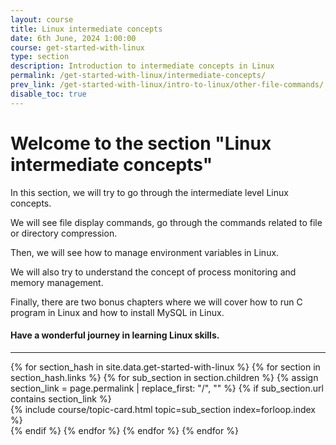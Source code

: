 ```yaml
---
layout: course
title: Linux intermediate concepts
date: 6th June, 2024 1:00:00
course: get-started-with-linux
type: section
description: Introduction to intermediate concepts in Linux
permalink: /get-started-with-linux/intermediate-concepts/
prev_link: /get-started-with-linux/intro-to-linux/other-file-commands/
disable_toc: true
---
```


# Welcome to the section "Linux intermediate concepts"

In this section, we will try to go through the intermediate level Linux concepts.

We will see file display commands, go through the commands related to file or directory compression.

Then, we will see how to manage environment variables in Linux.

We will also try to understand the concept of process monitoring and memory management.

Finally, there are two bonus chapters where we will cover how to run C program in Linux and how to install
MySQL in Linux.

#### Have a wonderful journey in learning Linux skills.

<div class="section-index">
  <hr class="panel-line">
  <div class="container-fluid">
    <div class="row">
    {% for section_hash in site.data.get-started-with-linux %}
      {% for section in section_hash.links %}
        {% for sub_section in section.children %}
          {% assign section_link = page.permalink | replace_first: "/", "" %}
          {% if sub_section.url contains section_link %}
            <div class="col-md-6">
              {% include course/topic-card.html
                          topic=sub_section index=forloop.index %}
            </div>
          {% endif %}
        {% endfor %}
      {% endfor %}
    {% endfor %}
    </div>
    <!-- <hr class="my-3" />
    <div class="row">
      <h4>Visit Other Sections</h4>
      <div class="link-wrapper d-flex flex-wrap gap-3">
        <a href="/html-css/css-basics/" class="btn btn-sm btn-outline-secondary px-3">CSS Basics</a>
        <a href="/html-css/css-intermediate/" class="btn btn-sm btn-outline-secondary px-3">CSS Intermediate</a>
        <a href="/html-css/css-advanced/" class="btn btn-sm btn-outline-secondary px-3">CSS Advanced</a>
        <a href="/html-css/web-projects/" class="btn btn-sm btn-outline-secondary px-3">Web Projects</a>
      </div>
    </div> -->
  </div>
</div>
